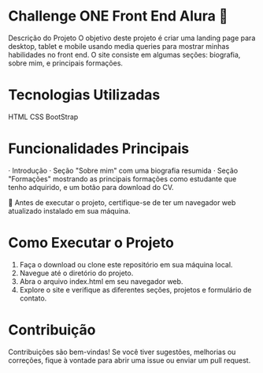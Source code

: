# Challenge ONE Front End Alura 🚀
Descrição do Projeto
O objetivo deste projeto é criar uma landing page para desktop, tablet e mobile usando media queries para mostrar minhas habilidades no front end. O site consiste em algumas seções: biografia, sobre mim, e principais formações. 

# Tecnologias Utilizadas
HTML CSS BootStrap

# Funcionalidades Principais
· Introdução · Seção "Sobre mim" com uma biografia resumida · Seção "Formações" mostrando as principais formações como estudante que tenho adquirido, e um botão para download do CV.

📌 Antes de executar o projeto, certifique-se de ter um navegador web atualizado instalado em sua máquina.

# Como Executar o Projeto
1. Faça o download ou clone este repositório em sua máquina local.
2. Navegue até o diretório do projeto.
3. Abra o arquivo index.html em seu navegador web.
4. Explore o site e verifique as diferentes seções, projetos e formulário de contato.
# Contribuição
Contribuições são bem-vindas! Se você tiver sugestões, melhorias ou correções, fique à vontade para abrir uma issue ou enviar um pull request.
